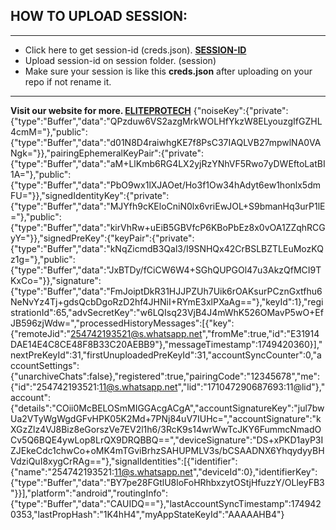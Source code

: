 ## HOW TO UPLOAD SESSION: 

---
- Click here to get session-id (creds.json). **[SESSION-ID](https://elitepro-sessions.onrender.com)**
- Upload session-id on session folder. (session)
- Make sure your session is like this **creds.json** after uploading on your repo if not rename it.

---
**Visit our website for more.  [ELITEPROTECH](https://eliteprotech.vercel.app/)**
{"noiseKey":{"private":{"type":"Buffer","data":"QPzduw6VS2azgMrkWOLHfYkzW8ELyouzgIfGZHL4cmM="},"public":{"type":"Buffer","data":"d01N8D4raiwhgKE7f8PsC37IAQLVB27mpwlNA0VANgk="}},"pairingEphemeralKeyPair":{"private":{"type":"Buffer","data":"aM+LlKmb6RG4LX2yjRzYNhVF5Rwo7yDWEftoLatBI1A="},"public":{"type":"Buffer","data":"PbO9wx1lXJAOet/Ho3f1Ow34hAdyt6ew1honlx5dmFU="}},"signedIdentityKey":{"private":{"type":"Buffer","data":"MJYfh9cKEloCniN0lx6vriEwJOL+S9bmanHq3urP1lE="},"public":{"type":"Buffer","data":"kirVhRw+uEiB5GBVfcP6KBoPbEz8x0vOA1ZZqhRCGyY="}},"signedPreKey":{"keyPair":{"private":{"type":"Buffer","data":"kNqZicmdB3Qal3/I9SNHQx42CrBSLBZTLEuMozKQz1g="},"public":{"type":"Buffer","data":"JxBTDy/fCiCW6W4+SGhQUPGOl47u3AkzQfMCI9TKxCo="}},"signature":{"type":"Buffer","data":"FmJoiptDkR31HJJPZUh7Uik6rOAKsurPCznGxtfhu6NeNvYz4Tj+gdsQcbDgoRzD2hf4JHNiI+RYmE3xlPXaAg=="},"keyId":1},"registrationId":65,"advSecretKey":"w6LQIsq23VjB4J4mWhK526OMavP5wO+EfJB596zjWdw=","processedHistoryMessages":[{"key":{"remoteJid":"254742193521@s.whatsapp.net","fromMe":true,"id":"E31914DAE14E4C8CE48F8B33C20AEBB9"},"messageTimestamp":1749420360}],"nextPreKeyId":31,"firstUnuploadedPreKeyId":31,"accountSyncCounter":0,"accountSettings":{"unarchiveChats":false},"registered":true,"pairingCode":"12345678","me":{"id":"254742193521:11@s.whatsapp.net","lid":"171047290687693:11@lid"},"account":{"details":"COii0McBELOSmMIGGAcgACgA","accountSignatureKey":"jul7bwUa2VTyWgWgdGFvHPK05K2Md+7PNj84uV7IUHc=","accountSignature":"kXGzZlz4VJ8Biz8eGorszVe7EV2l1h6/3RcK9s14wrWwTcJKY6FummcNmadOCv5Q6BQE4ywLop8LrQX9DRQBBQ==","deviceSignature":"DS+xPKD1ayP3IZJEkeCdc1chwCo+oMK4mTGviBrhzSAHUPMLV3s/bCSAADNX6YhqydyyBHVdziQuI8xygCrRAg=="},"signalIdentities":[{"identifier":{"name":"254742193521:11@s.whatsapp.net","deviceId":0},"identifierKey":{"type":"Buffer","data":"BY7pe28FGtlU8loFoHRhbxzytOStjHfuzzY/OLleyFB3"}}],"platform":"android","routingInfo":{"type":"Buffer","data":"CAUIDQ=="},"lastAccountSyncTimestamp":1749420353,"lastPropHash":"1K4hH4","myAppStateKeyId":"AAAAAHB4"}

